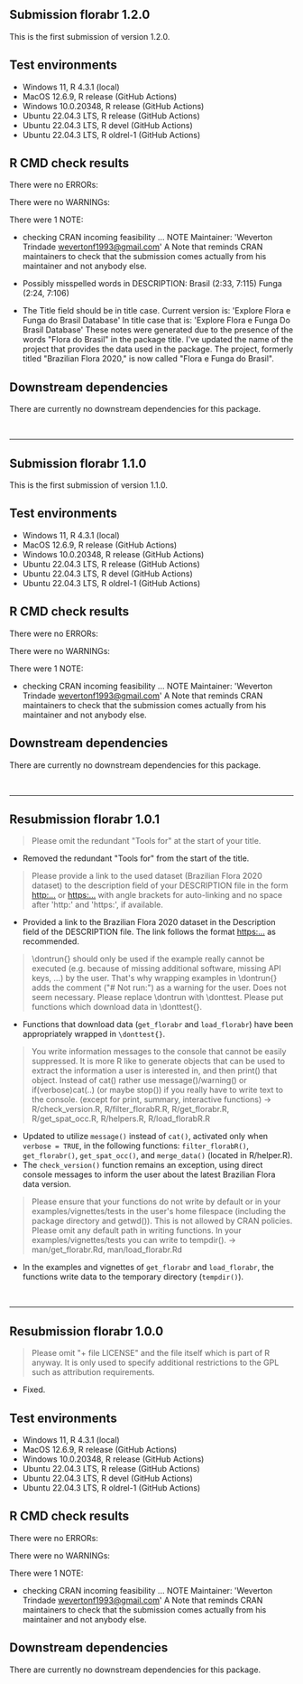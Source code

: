 ##  Submission florabr 1.2.0
This is the first submission of version 1.2.0.

## Test environments
* Windows 11, R 4.3.1 (local)
* MacOS 12.6.9, R release (GitHub Actions)
* Windows 10.0.20348, R release (GitHub Actions)
* Ubuntu 22.04.3 LTS, R release (GitHub Actions)
* Ubuntu 22.04.3 LTS, R devel (GitHub Actions)
* Ubuntu 22.04.3 LTS, R oldrel-1 (GitHub Actions)


## R CMD check results
There were no ERRORs:

There were no WARNINGs:

There were 1 NOTE:
* checking CRAN incoming feasibility ... NOTE
Maintainer: 'Weverton Trindade <wevertonf1993@gmail.com>'
A Note that reminds CRAN maintainers to check that the submission comes actually from his maintainer and not anybody else.

* Possibly misspelled words in DESCRIPTION:
    Brasil (2:33, 7:115)
    Funga (2:24, 7:106)
* The Title field should be in title case. Current version is:
  'Explore Flora e Funga do Brasil Database'
  In title case that is:
  'Explore Flora e Funga Do Brasil Database'
These notes were generated due to the presence of the words "Flora do Brasil" in the package title. I've updated the name of the project that provides the data used in the package. The project, formerly titled "Brazilian Flora 2020," is now called "Flora e Funga do Brasil".


## Downstream dependencies
There are currently no downstream dependencies for this package.

<br>
<hr>

## Submission florabr 1.1.0
This is the first submission of version 1.1.0.

## Test environments
* Windows 11, R 4.3.1 (local)
* MacOS 12.6.9, R release (GitHub Actions)
* Windows 10.0.20348, R release (GitHub Actions)
* Ubuntu 22.04.3 LTS, R release (GitHub Actions)
* Ubuntu 22.04.3 LTS, R devel (GitHub Actions)
* Ubuntu 22.04.3 LTS, R oldrel-1 (GitHub Actions)


## R CMD check results
There were no ERRORs:

There were no WARNINGs:

There were 1 NOTE:
* checking CRAN incoming feasibility ... NOTE
Maintainer: 'Weverton Trindade <wevertonf1993@gmail.com>'
A Note that reminds CRAN maintainers to check that the submission comes actually from his maintainer and not anybody else.

## Downstream dependencies
There are currently no downstream dependencies for this package.

<br>
<hr>

## Resubmission florabr 1.0.1
> Please omit the redundant "Tools for" at the start of your title.

* Removed the redundant "Tools for" from the start of the title.

> Please provide a link to the used dataset (Brazilian Flora 2020 dataset)
to the description field of your DESCRIPTION file in the form
<http:...> or <https:...>
with angle brackets for auto-linking and no space after 'http:' and
'https:', if available.

* Provided a link to the Brazilian Flora 2020 dataset in the Description field of the DESCRIPTION file. The link follows the format <https:...> as recommended.

> \dontrun{} should only be used if the example really cannot be executed
(e.g. because of missing additional software, missing API keys, ...) by
the user. That's why wrapping examples in \dontrun{} adds the comment
("# Not run:") as a warning for the user. Does not seem necessary.
Please replace \dontrun with \donttest.
Please put functions which download data in \donttest{}.

* Functions that download data (`get_florabr` and `load_florabr`) have been appropriately wrapped in `\donttest{}`.

> You write information messages to the console that cannot be easily
suppressed.
It is more R like to generate objects that can be used to extract the
information a user is interested in, and then print() that object.
Instead of cat() rather use message()/warning() or if(verbose)cat(..)
(or maybe stop()) if you really have to write text to the console.
(except for print, summary, interactive functions) -> 
R/check_version.R, R/filter_florabR.R, R/get_florabr.R,
R/get_spat_occ.R, R/helpers.R, R/load_florabR.R

* Updated to utilize `message()` instead of `cat()`, activated only when `verbose = TRUE`, in the following functions: `filter_florabR()`, `get_florabr()`, `get_spat_occ()`, and `merge_data()` (located in R/helper.R).
* The `check_version()` function remains an exception, using direct console messages to inform the user about the latest Brazilian Flora data version.

> Please ensure that your functions do not write by default or in your
examples/vignettes/tests in the user's home filespace (including the
package directory and getwd()). This is not allowed by CRAN policies.
Please omit any default path in writing functions. In your
examples/vignettes/tests you can write to tempdir(). ->
man/get_florabr.Rd, man/load_florabr.Rd

* In the examples and vignettes of `get_florabr` and `load_florabr`, the functions write data to the temporary directory (`tempdir()`).

<br>
<hr>

## Resubmission florabr 1.0.0
> Please omit "+ file LICENSE" and the file itself which is part of R
anyway. It is only used to specify additional restrictions to the GPL
such as attribution requirements.

* Fixed.

## Test environments
* Windows 11, R 4.3.1 (local)
* MacOS 12.6.9, R release (GitHub Actions)
* Windows 10.0.20348, R release (GitHub Actions)
* Ubuntu 22.04.3 LTS, R release (GitHub Actions)
* Ubuntu 22.04.3 LTS, R devel (GitHub Actions)
* Ubuntu 22.04.3 LTS, R oldrel-1 (GitHub Actions)


## R CMD check results
There were no ERRORs:

There were no WARNINGs:

There were 1 NOTE:
* checking CRAN incoming feasibility ... NOTE
Maintainer: 'Weverton Trindade <wevertonf1993@gmail.com>'
A Note that reminds CRAN maintainers to check that the submission comes actually from his maintainer and not anybody else.

## Downstream dependencies
There are currently no downstream dependencies for this package.
